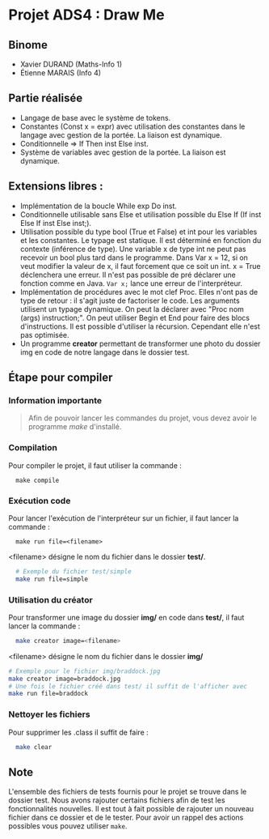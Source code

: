 # Projet ADS4 : Draw Me 

## Binome
 * Xavier DURAND (Maths-Info 1)
 * Étienne MARAIS (Info 4)

## Partie réalisée
  * Langage de base avec le système de tokens.
  * Constantes (Const x = expr) avec utilisation des constantes dans le langage avec gestion de la portée. La liaison est dynamique.
  * Conditionnelle => If Then inst Else inst.
  * Système de variables avec gestion de la portée. La liaison est dynamique.

## Extensions libres :
  * Implémentation de la boucle While exp Do inst.
  * Conditionnelle utilisable sans Else et utilisation possible du Else If (If inst Else If inst Else inst;).
  * Utilisation possible du type bool (True et False) et int pour les variables et les constantes. Le typage est statique. Il est déterminé en fonction du contexte (inférence de type). Une variable x de type int ne peut pas recevoir un bool plus tard dans le programme. Dans Var x = 12, si on veut modifier la valeur de x, il faut forcement que ce soit un int. x = True déclenchera une erreur. Il n'est pas possible de pré déclarer une fonction comme en Java. ```Var x;``` lance une erreur de l'interpréteur. 
  * Implémentation de procédures avec le mot clef Proc. Elles n'ont pas de type de retour : il s'agit juste de factoriser le code. Les arguments utilisent un typage dynamique. On peut la déclarer avec "Proc nom (args) instruction;". On peut utiliser Begin et End pour faire des blocs d'instructions. Il est possible d'utiliser la récursion. Cependant elle n'est pas optimisée.
  * Un programme **creator** permettant de transformer une photo du dossier img en code de notre langage dans le dossier test. 

## Étape pour compiler

  ### Information importante
  > Afin de pouvoir lancer les commandes du projet, vous devez avoir le programme *make* d'installé.


  ### Compilation 
  
  Pour compiler le projet, il faut utiliser la commande :
  ```
    make compile
  ```

  ### Exécution code
  Pour lancer l'exécution de l'interpréteur sur un fichier, il faut lancer la commande :
  ```
    make run file=<filename> 
  ```

  \<filename\> désigne le nom du fichier dans le dossier **test/**.
  ```sh
    # Exemple du fichier test/simple
    make run file=simple
  ```
  ### Utilisation du créator

  Pour transformer une image du dossier **img/** en code dans **test/**, il faut lancer la commande :
  ```sh
    make creator image=<filename>
  ```
   
  \<filename\> désigne le nom du fichier dans le dossier **img/**
  ```sh
  # Exemple pour le fichier img/braddock.jpg
  make creator image=braddock.jpg
  # Une fois le fichier créé dans test/ il suffit de l'afficher avec 
  make run file=braddock
  ```

  ### Nettoyer les fichiers

  Pour supprimer les .class il suffit de faire : 
  ```sh
    make clear
  ```

## Note
  L'ensemble des fichiers de tests fournis pour le projet se trouve dans le dossier test. Nous avons rajouter certains fichiers afin de test les fonctionnalités nouvelles. Il est tout à fait possible de rajouter un nouveau fichier dans ce dossier et de le tester. Pour avoir un rappel des actions possibles vous pouvez utiliser ```make```.